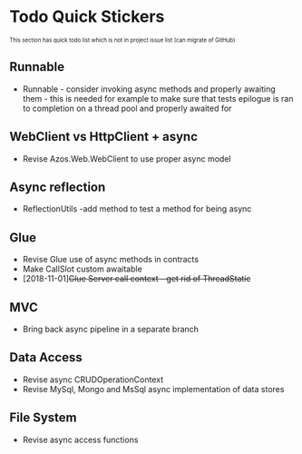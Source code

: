 # Todo Quick Stickers
<sub><sup>This section has quick todo list which is not in project issue list
 (can migrate of GitHub)</sub></sup>


## Runnable
* Runnable - consider invoking async methods and properly awaiting them - 
 this is needed for example to make sure that tests epilogue is ran to completion on 
a thread pool and properly awaited for

## WebClient vs HttpClient + async
* Revise Azos.Web.WebClient to use proper async model

## Async reflection
* ReflectionUtils -add method to test a method for being async

## Glue
* Revise Glue use of async methods in contracts
* Make CallSlot custom awaitable
* [2018-11-01]~~Glue Server call context - get rid of ThreadStatic~~

## MVC
* Bring back async pipeline in a separate branch

## Data Access
* Revise async CRUDOperationContext
* Revise MySql, Mongo and MsSql async implementation of data stores

## File System
* Revise async access functions
